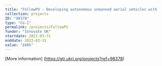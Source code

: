 ```yaml
---
title: "FollowPV - Developing autonomous unmanned aerial vehicles with spatial awareness for improved image quality from solar farm inspections"
collection: projects
ID: "98378"
type: "Co-I"
permalink: /projects/FollowPV
funder: "Innovate UK"
startdate: 2021-03-31
enddate: 2022-03-31
value: "£60k"
---
```


[More information] (https://gtr.ukri.org/projects?ref=98378)

